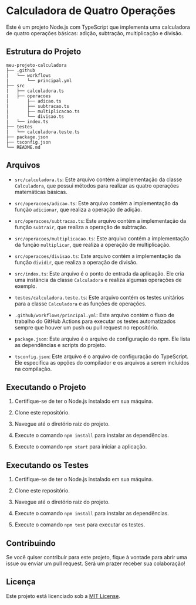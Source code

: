 # Calculadora de Quatro Operações

Este é um projeto Node.js com TypeScript que implementa uma calculadora de quatro operações básicas: adição, subtração, multiplicação e divisão.

## Estrutura do Projeto

```
meu-projeto-calculadora
├── .github
|   └── workflows
|       └── principal.yml
├── src
|   ├── calculadora.ts
|   ├── operacoes
|       ├── adicao.ts
|       ├── subtracao.ts
|       ├── multiplicacao.ts
|       └── divisao.ts
|   └── index.ts
├── testes
|   └── calculadora.teste.ts
├── package.json
├── tsconfig.json
└── README.md
```

## Arquivos

- `src/calculadora.ts`: Este arquivo contém a implementação da classe `Calculadora`, que possui métodos para realizar as quatro operações matemáticas básicas.

- `src/operacoes/adicao.ts`: Este arquivo contém a implementação da função `adicionar`, que realiza a operação de adição.

- `src/operacoes/subtracao.ts`: Este arquivo contém a implementação da função `subtrair`, que realiza a operação de subtração.

- `src/operacoes/multiplicacao.ts`: Este arquivo contém a implementação da função `multiplicar`, que realiza a operação de multiplicação.

- `src/operacoes/divisao.ts`: Este arquivo contém a implementação da função `dividir`, que realiza a operação de divisão.

- `src/index.ts`: Este arquivo é o ponto de entrada da aplicação. Ele cria uma instância da classe `Calculadora` e realiza algumas operações de exemplo.

- `testes/calculadora.teste.ts`: Este arquivo contém os testes unitários para a classe `Calculadora` e as funções de operações.

- `.github/workflows/principal.yml`: Este arquivo contém o fluxo de trabalho do GitHub Actions para executar os testes automatizados sempre que houver um push ou pull request no repositório.

- `package.json`: Este arquivo é o arquivo de configuração do npm. Ele lista as dependências e scripts do projeto.

- `tsconfig.json`: Este arquivo é o arquivo de configuração do TypeScript. Ele especifica as opções do compilador e os arquivos a serem incluídos na compilação.

## Executando o Projeto

1. Certifique-se de ter o Node.js instalado em sua máquina.

2. Clone este repositório.

3. Navegue até o diretório raiz do projeto.

4. Execute o comando `npm install` para instalar as dependências.

5. Execute o comando `npm start` para iniciar a aplicação.

## Executando os Testes

1. Certifique-se de ter o Node.js instalado em sua máquina.

2. Clone este repositório.

3. Navegue até o diretório raiz do projeto.

4. Execute o comando `npm install` para instalar as dependências.

5. Execute o comando `npm test` para executar os testes.

## Contribuindo

Se você quiser contribuir para este projeto, fique à vontade para abrir uma issue ou enviar um pull request. Será um prazer receber sua colaboração!

## Licença

Este projeto está licenciado sob a [MIT License](LICENSE).